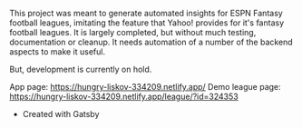 This project was meant to generate automated insights for ESPN Fantasy football leagues, imitating the feature that Yahoo! provides for it's fantasy football leagues. It is largely completed, but without much testing, documentation or cleanup. It needs automation of a number of the backend aspects to make it useful. 

But, development is currently on hold.

App page: https://hungry-liskov-334209.netlify.app/
Demo league page: https://hungry-liskov-334209.netlify.app/league/?id=324353

* Created with Gatsby 
